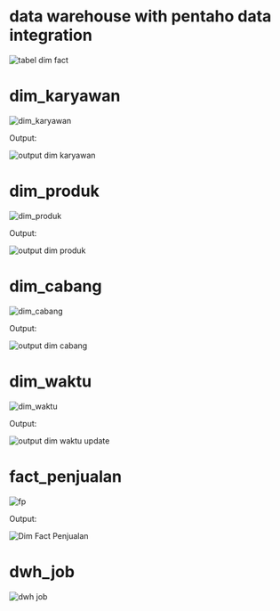 # data warehouse with pentaho data integration

![tabel dim fact](https://user-images.githubusercontent.com/8768315/104673762-f7020800-5714-11eb-80bf-0a82c5d21b20.png)


# dim_karyawan
![dim_karyawan](https://user-images.githubusercontent.com/8768315/104672879-2ca5f180-5713-11eb-8077-8f5fab016643.png)

Output:

![output dim karyawan](https://user-images.githubusercontent.com/8768315/104672892-316aa580-5713-11eb-99f2-9d021b2b346f.png)

# dim_produk
![dim_produk](https://user-images.githubusercontent.com/8768315/104672964-55c68200-5713-11eb-9d05-3394fb6c0e2c.png)

Output:

![output dim produk](https://user-images.githubusercontent.com/8768315/104673001-7098f680-5713-11eb-8001-bb8089836073.png)

# dim_cabang
![dim_cabang](https://user-images.githubusercontent.com/8768315/104672720-ea7cb000-5712-11eb-89dc-829f4e219cac.png)

Output:

![output dim cabang](https://user-images.githubusercontent.com/8768315/104672792-084a1500-5713-11eb-9376-c1754aa58507.png)

# dim_waktu
![dim_waktu](https://user-images.githubusercontent.com/8768315/104673086-9d4d0e00-5713-11eb-8e84-1251e5c8bcb9.png)

Output:

![output dim waktu update](https://user-images.githubusercontent.com/8768315/104673102-a342ef00-5713-11eb-9efe-3ba5818ae910.png)

# fact_penjualan
![fp](https://user-images.githubusercontent.com/8768315/104700029-2715cf00-5746-11eb-939a-93185eb20f8e.png)

Output:

![Dim Fact Penjualan](https://user-images.githubusercontent.com/8768315/104700134-4a407e80-5746-11eb-8bd9-d54aeb00a50e.png)

# dwh_job

![dwh job](https://user-images.githubusercontent.com/8768315/104865170-db456e80-596d-11eb-98bf-3d43c45fd384.png)


